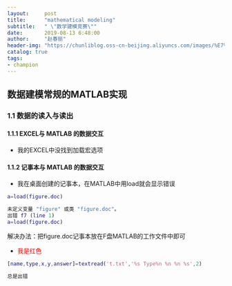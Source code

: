 ```yaml
---
layout:     post
title:      "mathematical modeling"
subtitle:   " \"数学建模竞赛\""
date:       2019-08-13 6:48:00
author:     "赵春丽"
header-img: "https://chunliblog.oss-cn-beijing.aliyuncs.com/images/%E7%94%9F%E6%9C%BA%E5%B0%8F%E6%B5%B7%E8%B1%9A.jpg"
catalog: true
tags:
- champion
---
```


## 数据建模常规的MATLAB实现

### 1.1 数据的读入与读出

#### 1.1.1 EXCEL与 MATLAB 的数据交互

* 我的EXCEL中没找到加载宏选项

#### 1.1.2 记事本与 MATLAB 的数据交互

* 我在桌面创建的记事本，在MATLAB中用load就会显示错误

``` MATLAB
a=load(figure.doc) 

未定义变量 "figure" 或类 "figure.doc"。
出错 f7 (line 1)
a=load(figure.doc)
```
解决办法：把figure.doc记事本放在F盘MATLAB的工作文件中即可
* <div markdown="记事本中没办法插入表格，然后我就在记事本中把表格数据复制过去了，命名为t.txt"><font color="red">我是红色</font></div>
``` MATLAB
[name,type,x,y,answer]=textread('t.txt','%s Type%n %n %n %s',2)

总是出错
```
